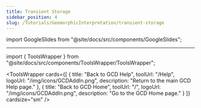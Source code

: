 ```yaml
---
title: Transient Storage
sidebar_position: 4
slug: /Tutorials/GeomorphicInterpretation/transient-storage
---
```


import GoogleSlides from "@site/docs/src/components/GoogleSlides";


<GoogleSlides src="https://docs.google.com/presentation/d/e/2PACX-1vQCpMEq8qcOR4Ih0bScyDPqTUKp8-yDeMvGuktEUAVPIMCAD1xIx2oRlgYGkp3MeUsQ49M2Jnu-aXqg/embed?start=true&loop=true&delayms=3000" title="Transient Storage Slides" width={960} height={749} />

------

import { ToolsWrapper } from "@site/docs/src/components/ToolsWrapper/ToolsWrapper";

<ToolsWrapper
  cards={[
	{
	  title: "Back to GCD Help",
	  toolUrl: "/Help",
	  logoUrl: "/img/icons/GCDAddIn.png",
	  description: "Return to the main GCD Help page."
	},
	{
	  title: "Back to GCD Home",
	  toolUrl: "/",
	  logoUrl: "/img/icons/GCDAddIn.png",
	  description: "Go to the GCD Home page."
	}
  ]}
  cardsize="sm"
/>